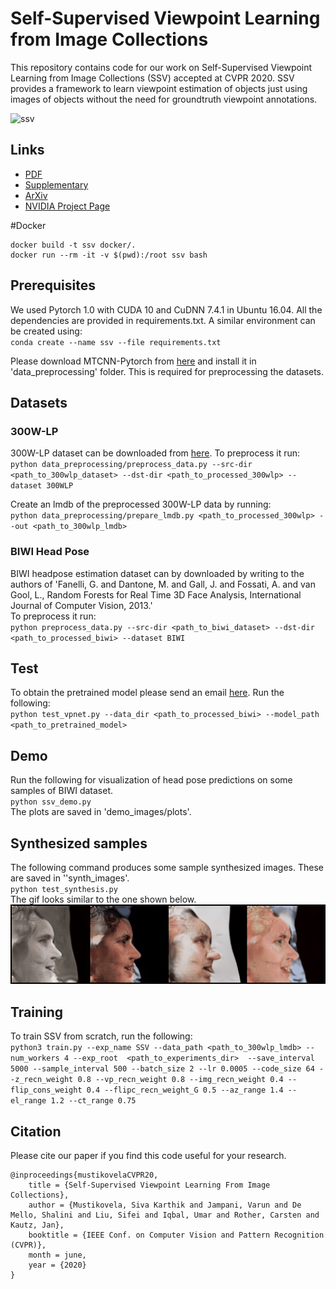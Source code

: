 # Self-Supervised Viewpoint Learning from Image Collections

This repository contains code for our work on Self-Supervised Viewpoint Learning from Image Collections (SSV) accepted at CVPR 2020. 
SSV provides a framework to learn viewpoint estimation of objects just using images of objects without the need for groundtruth viewpoint annotations.

![ssv](utils/ssv_small.gif)

## Links
* [PDF](https://research.nvidia.com/sites/default/files/pubs/2020-03_Self-Supervised-Viewpoint-Learning/SSV-CVPR2020.pdf)
* [Supplementary](https://research.nvidia.com/sites/default/files/pubs/2020-03_Self-Supervised-Viewpoint-Learning/SSV-CVPR2020-Supp.pdf)
* [ArXiv](http://arxiv.org/abs/2004.01793) 
* [NVIDIA Project Page](https://research.nvidia.com/publication/2020-03_Self-Supervised-Viewpoint-Learning)  

#Docker
```
docker build -t ssv docker/.
docker run --rm -it -v $(pwd):/root ssv bash
```

## Prerequisites
We used Pytorch 1.0 with CUDA 10 and CuDNN 7.4.1 in Ubuntu 16.04.
All the dependencies are provided in requirements.txt.
A similar environment can be created using:  
`conda create --name ssv --file requirements.txt`

Please download MTCNN-Pytorch from [here](https://github.com/TropComplique/mtcnn-pytorch) and install it in 'data_preprocessing' folder. This is required for preprocessing the datasets.

## Datasets
### 300W-LP
300W-LP dataset can be downloaded from [here](http://www.cbsr.ia.ac.cn/users/xiangyuzhu/projects/3DDFA/main.htm). To preprocess it run:  
`python data_preprocessing/preprocess_data.py --src-dir <path_to_300wlp_dataset> --dst-dir <path_to_processed_300wlp> --dataset 300WLP`

Create an lmdb of the preprocessed 300W-LP data by running:  
`python data_preprocessing/prepare_lmdb.py <path_to_processed_300wlp> --out <path_to_300wlp_lmdb>`


### BIWI Head Pose
BIWI headpose estimation dataset can by downloaded by writing to the authors of 'Fanelli, G. and Dantone, M. and Gall, J. and Fossati, A. and van Gool, L., Random Forests for Real Time 3D Face Analysis, International Journal of Computer Vision, 2013.'   
To preprocess it run:  
`python preprocess_data.py --src-dir <path_to_biwi_dataset> --dst-dir <path_to_processed_biwi> --dataset BIWI`


## Test
To obtain the pretrained model please send an email [here](mailto:siva.mustikovela@iwr.uni-heidelberg.de?subject=[GitHub]%20Source%20Han%20Sans).
Run the following:   
`python test_vpnet.py --data_dir <path_to_processed_biwi> --model_path <path_to_pretrained_model> `

## Demo
Run the following for visualization of head pose predictions on some samples of BIWI dataset.   
`python ssv_demo.py`  
The plots are saved in 'demo_images/plots'.

## Synthesized samples
The following command produces some sample synthesized images. These are saved in ''synth_images'.  
`python test_synthesis.py`  
The gif looks similar to the one shown below.   
![synthesis examples](synth_images/gen_gif.gif)

## Training
To train SSV from scratch, run the following:  
`python3 train.py --exp_name SSV --data_path <path_to_300wlp_lmdb> --num_workers 4 --exp_root  <path_to_experiments_dir>  --save_interval 5000 --sample_interval 500 --batch_size 2 --lr 0.0005 --code_size 64 --z_recn_weight 0.8 --vp_recn_weight 0.8 --img_recn_weight 0.4 --flip_cons_weight 0.4 --flipc_recn_weight_G 0.5 --az_range 1.4 --el_range 1.2 --ct_range 0.75`

## Citation

Please cite our paper if you find this code useful for your research.

```
@inproceedings{mustikovelaCVPR20,
	title = {Self-Supervised Viewpoint Learning From Image Collections},
	author = {Mustikovela, Siva Karthik and Jampani, Varun and De Mello, Shalini and Liu, Sifei and Iqbal, Umar and Rother, Carsten and Kautz, Jan},
	booktitle = {IEEE Conf. on Computer Vision and Pattern Recognition (CVPR)},
	month = june,
	year = {2020}
}
```
